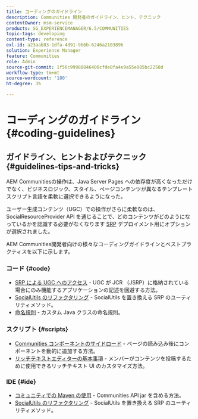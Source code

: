 ```yaml
---
title: コーディングのガイドライン
description: Communities 開発者のガイドライン、ヒント、テクニック
contentOwner: msm-service
products: SG_EXPERIENCEMANAGER/6.5/COMMUNITIES
topic-tags: developing
content-type: reference
exl-id: a23aab83-1dfa-4d91-9b6b-6246a2103896
solution: Experience Manager
feature: Communities
role: Admin
source-git-commit: 1f56c99980846400cfde8fa4e9a55e885bc2258d
workflow-type: tm+mt
source-wordcount: '180'
ht-degree: 3%

---
```


# コーディングのガイドライン {#coding-guidelines}

## ガイドライン、ヒントおよびテクニック {#guidelines-tips-and-tricks}

AEM Communitiesの操作は、Java Server Pages への依存度が高くなっただけでなく、ビジネスロジック、スタイル、ページコンテンツが異なるテンプレートスクリプト言語を柔軟に選択できるようになった。

ユーザー生成コンテンツ（UGC）での操作がさらに柔軟なのは、SocialResourceProvider API を通じることで、どのコンテンツがどのようになっているかを認識する必要がなくなります [SRP](srp.md) デプロイメント用にオプションが選択されました。

AEM Communities開発者向けの様々なコーディングガイドラインとベストプラクティスを以下に示します。

### コード {#code}

* [SRP による UGC へのアクセス](accessing-ugc-with-srp.md) - UGC が JCR （JSRP）に格納されている場合にのみ機能するアプリケーションの記述を回避する方法。
* [SocialUtils のリファクタリング](socialutils.md) - SocialUtils を置き換える SRP のユーティリティメソッド。
* [命名規則](naming-conventions.md) - カスタム Java クラスの命名規則。

### スクリプト {#scripts}

* [Communities コンポーネントのサイドロード](sideloading.md) - ページの読み込み後にコンポーネントを動的に追加する方法。
* [リッチテキストエディターの基本事項](rte.md) - メンバーがコンテンツを投稿するために使用できるリッチテキスト UI のカスタマイズ方法。

### IDE {#ide}

* [コミュニティでの Maven の使用](maven.md) - Communities API jar を含める方法。
* [SocialUtils のリファクタリング](socialutils.md) - SocialUtils を置き換える SRP のユーティリティメソッド。
